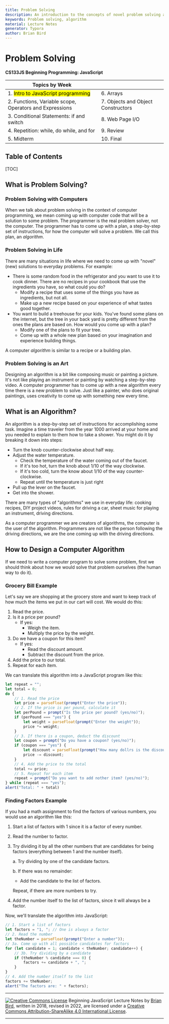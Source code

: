 ```yaml
---
title: Problem Solving
description: An introduction to the concepts of novel problem solving and algorithm design.
keywords: Problem solving, algorithm
material: Lecture Notes
generator: Typora
author: Brian Bird
---
```


<h1>Problem Solving</h1>

**CS133JS Beginning Programming: JavaScript**

| Topics by Week                                           |                                    |
| -------------------------------------------------------- | ---------------------------------- |
| 1. <mark>Intro to JavaScript programming</mark>          | 6. Arrays                          |
| 2.  Functions, Variable scope, Operators and Expressions | 7. Objects and Object Constructors |
| 3. Conditional Statements: if and switch                 | 8. Web Page I/O                    |
| 4. Repetition: while, do while, and for                  | 9. Review                          |
| 5. Midterm                                               | 10. Final                          |



<h2>Table of Contents</h2>

[TOC]

## What is Problem Solving?

### Problem Solving with Computers

When we talk about problem solving in the context of computer programming, we mean coming up with computer code that will be a solution to some problem. The programmer is the real problem solver, not the computer. The programmer has to come up with a plan, a step-by-step set of instructions, for how the computer will solve a problem. We call this plan, an *algorithm*.

### Problem Solving in Life

There are many situations in life where we need to come up with "novel" (new) solutions to everyday problems. For example:

- There is some random food in the refrigerator and you want to use it to cook dinner. There are no recipes in your cookbook that use the ingredients you have, so what could you do?
  - Modify a recipe that uses some of the things you have as ingredients, but not all.
  - Make up a new recipe based on your experience of what tastes good together.
- You want to build a treehouse for your kids. You've found some plans on the internet, but the tree in your back yard is pretty different from the ones the plans are based on. How would you come up with a plan?
  - Modify one of the plans to fit your tree.
  - Come up with a whole new plan based on your imagination and experience building things.

A computer *algorithm* is similar to a recipe or a building plan.

### Problem Solving is an Art

Designing an algorithm is a bit like composing music or painting a picture. It's not like playing an instrument or painting by watching a step-by-step video. A computer programmer has to come up with a new algorithm every time there is a new problem to solve. Just like a painter, who does original paintings, uses creativity to come up with something new every time.

## What is an Algorithm?

An algorithm is a step-by-step set of instructions for accomplishing some task. Imagine a time traveler from the year 1000 arrived at your home and you needed to explain to them how to take a shower. You might do it by breaking it down into steps:

- Turn the knob counter-clockwise about half way.
- Adjust the water temperature.
  - Check the temperature of the water coming out of the faucet.
  - If it's too hot, turn the knob about 1/10 of the way clockwise.
  - If it's too cold, turn the know about 1/10 of the way counter-clockwise.
  - Repeat until the temperature is just right
- Pull up the lever on the faucet.
- Get into the shower.

There are many types of "algorithms" we use in everyday life: cooking recipes, DIY project videos, rules for driving a car, sheet music for playing an instrument, driving directions.

As a computer programmer we are creators of algorithms, the computer is the user of the algorithm. Programmers are not like the person following the driving directions, we are the one coming up with the driving directions.

## How to Design a Computer Algorithm

If we need to write a computer program to solve some problem, first we should think about how we would solve that problem ourselves (the human way to do it). 

### Grocery Bill Example

Let's say we are shopping at the grocery store and want to keep track of how much the items we put in our cart will cost. We would do this:

1. Read the price.
2. Is it a price per pound?
   - If yes:
     - Weigh the item.
     - Multiply the price by the weight.
3. Do we have a coupon for this item?
   - If yes:
     - Read the discount amount.
     - Subtract the discount from the price.
4. Add the price to our total.
5. Repeat for each item.



We can translate this algorithm into a JavaScript program like this:

```javascript
let repeat = "";
let total = 0;
do {
  	// 1. Read the price
    let price = parseFloat(prompt("Enter the price"));
  	// 2. If the price is per pound, calculate it
    let perPound = prompt("Is the price per pound? (yes/no)");
    if (perPound === "yes") {
        let weight = parseFloat(prompt("Enter the weight"));
        price *= weight;
    }
  	// 3. If there is a coupon, deduct the discount
    let coupon = prompt("Do you have a coupon? (yes/no)");
    if (coupon === "yes") {
        let discount = parseFloat(prompt("How many dollrs is the discount?"));
        price -= discount;
    }
  	// 4. Add the price to the total
    total += price;
  	// 5. Repeat for each item
    repeat = prompt("Do you want to add nother item? (yes/no)");
} while (repeat === "yes");
alert("Total: " + total)
```



### Finding Factors Example

If you had a math assignment to find the factors of various numbers, you would use an algorithm like this:

1. Start a list of factors with 1 since it is a factor of every number.

2. Read the number to factor.

3. Try dividing it by all the other numbers that are candidates for being factors (everything between 1 and the number itself).

   a. Try dividing by one of the candidate factors.

   b. If there was no remainder:

   - Add the candidate to the list of factors.

   Repeat, if there are more numbers to try.

4. Add the number itself to the list of factors, since it will always be a factor.



Now, we'll translate the algorithm into JavaScript:

```javascript
// 1. Start a list of factors
let factors = "1, "; // One is always a factor
// 2. Read the number
let theNumber = parseFloat(prompt("Enter a number"));
// 3a. Come up with all possible candidates for factors
for (let candidate = 1; candidate < theNumber; candidate++) {
    // 3b. Try dividing by a candidate
    if (theNumber % candidate === 0) {
        factors += candidate + ", ";
    }
}
// 4. Add the number itself to the list
factors += theNumber;
alert("The factors are: " + factors);
```





------

[![Creative Commons License](https://i.creativecommons.org/l/by-sa/4.0/88x31.png)](http://creativecommons.org/licenses/by-sa/4.0/) Beginning JavaScript Lecture Notes by [Brian Bird](https://profbird.dev), written in 2018, revised in <time>2022</time>, are licensed under a [Creative Commons Attribution-ShareAlike 4.0 International License](http://creativecommons.org/licenses/by-sa/4.0/). 

------------